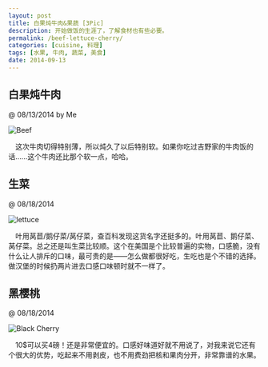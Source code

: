 ```yaml
---
layout: post
title: 白果炖牛肉&果蔬 [3Pic]
description: 开始做饭的生涯了，了解食材也有些必要。
permalink: /beef-lettuce-cherry/
categories: [cuisine, 料理]
tags: [水果, 牛肉, 蔬菜, 美食]
date: 2014-09-13
--- 
```


## 白果炖牛肉 
@ 08/13/2014 by Me

![Beef]({{site.img-hosting}}/Pic4Post/Cuisine/IMG_3102.jpg "Beef")

　这次牛肉切得特别薄，所以炖久了以后特别软。如果你吃过吉野家的牛肉饭的话……这个牛肉还比那个软一点，哈哈。

## 生菜
 @ 08/18/2014

![lettuce]({{site.img-hosting}}/Pic4Post/Cuisine/IMG_3107.jpg "lettuce")

　叶用莴苣/鹅仔菜/莴仔菜，查百科发现这货名字还挺多的。叶用莴苣、鹅仔菜、莴仔菜。总之还是叫生菜比较顺。这个在美国是个比较普遍的实物，口感脆，没有什么让人排斥的口味，最可贵的是——怎么做都很好吃，生吃也是个不错的选择。做汉堡的时候扔两片进去口感口味顿时就不一样了。


## 黑樱桃
 @ 08/18/2014

![Black Cherry]({{site.img-hosting}}/Pic4Post/Cuisine/IMG_3109.jpg "Black Cherry")

　10$可以买4磅！还是非常便宜的。口感好味道好就不用说了，对我来说它还有个很大的优势，吃起来不用剥皮，也不用费劲把核和果肉分开，非常靠谱的水果。